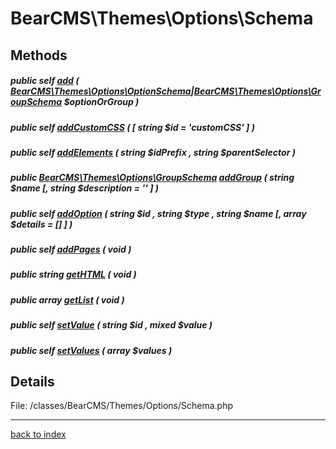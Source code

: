 # BearCMS\Themes\Options\Schema

## Methods

##### public self [add](bearcms.themes.options.schema.add.method.md) ( [BearCMS\Themes\Options\OptionSchema](bearcms.themes.options.optionschema.class.md)|[BearCMS\Themes\Options\GroupSchema](bearcms.themes.options.groupschema.class.md) $optionOrGroup )

##### public self [addCustomCSS](bearcms.themes.options.schema.addcustomcss.method.md) ( [ string $id = 'customCSS' ] )

##### public self [addElements](bearcms.themes.options.schema.addelements.method.md) ( string $idPrefix , string $parentSelector )

##### public [BearCMS\Themes\Options\GroupSchema](bearcms.themes.options.groupschema.class.md) [addGroup](bearcms.themes.options.schema.addgroup.method.md) ( string $name [, string $description = '' ] )

##### public self [addOption](bearcms.themes.options.schema.addoption.method.md) ( string $id , string $type , string $name [, array $details = [] ] )

##### public self [addPages](bearcms.themes.options.schema.addpages.method.md) ( void )

##### public string [getHTML](bearcms.themes.options.schema.gethtml.method.md) ( void )

##### public array [getList](bearcms.themes.options.schema.getlist.method.md) ( void )

##### public self [setValue](bearcms.themes.options.schema.setvalue.method.md) ( string $id , mixed $value )

##### public self [setValues](bearcms.themes.options.schema.setvalues.method.md) ( array $values )

## Details

File: /classes/BearCMS/Themes/Options/Schema.php

---

[back to index](index.md)

